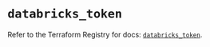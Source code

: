 # `databricks_token`

Refer to the Terraform Registry for docs: [`databricks_token`](https://registry.terraform.io/providers/databricks/databricks/1.71.0/docs/resources/token).

